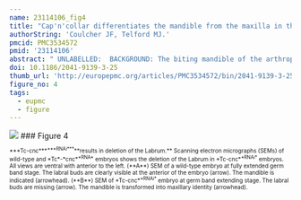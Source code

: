 ```yaml
---
name: 23114106_fig4
title: "Cap'n'collar differentiates the mandible from the maxilla in the beetle Tribolium castaneum."
authorString: 'Coulcher JF, Telford MJ.'
pmcid: PMC3534572
pmid: '23114106'
abstract: " UNLABELLED:  BACKGROUND: The biting mandible of the arthropods is thought to have evolved in the ancestor of the insects, crustaceans and myriapods: the Mandibulata. A unique origin suggests a common set of developmental genes will be required to pattern the mandible in different arthropods. To date we have functional studies on patterning of the mandibular segment of Drosophila melanogaster showing in particular the effects of the gene cap'n'collar (cnc), however, the dipteran head is far from representative of insects or of more distantly related mandibulates; Drosophila does not even possess a mandibular appendage. To study the development of a more representative insect mandible, we chose the red flour beetle Tribolium castaneum and investigated the function of the Tribolium orthologs of cap'n'collar (Tc-cnc) and the Hox gene Deformed (Tc-Dfd). In order to determine the function of Tc-cnc and Tc-Dfd, transcripts were knocked down by maternal RNA interference (RNAi). The effects of gene knockdown were examined in the developing embryos and larvae. The effect of Tc-cnc and Tc-Dfd knockdown on the expression of other genes was determined by using in situ hybridization on Tribolium embryos. RESULTS: Our analyses show that Tc-cnc is required for specification of the identity of the mandibular segment of Tribolium and differentiates the mandible from maxillary identity. Loss of Tc-cnc function results in a transformation of the mandible to maxillary identity as well as deletion of the labrum. Tc-Dfd and the Tribolium homolog of proboscipedia (Tc-mxp = maxillopedia), Hox genes that are required to pattern the maxillary appendage, are expressed in a maxilla-like manner in the transformed mandible. Tribolium homologs of paired (Tc-prd) and Distal-less (Tc-Dll) that are expressed in the endites and telopodites of embryonic appendages are also expressed in a maxilla-like manner in the transformed mandible.We also show that Tc-Dfd is required to activate the collar of Tc-cnc expression in the mandibular segment but not the cap expression in the labrum. Tc-Dfd is also required for the activation of Tc-prd in the endites of the mandible and maxillary appendages. CONCLUSIONS: Tc-cnc is necessary for patterning the mandibular segment of Tribolium. Together, Tc-cnc and Tc-Dfd cooperate to specify mandibular identity, as in Drosophila. Expression patterns of the homologs of cnc and Dfd are conserved in mandibulate arthropods suggesting that the mandible specifying function of cnc is likely to be conserved across the mandibulate arthropods."
doi: 10.1186/2041-9139-3-25
thumb_url: 'http://europepmc.org/articles/PMC3534572/bin/2041-9139-3-25-4.gif'
figure_no: 4
tags:
  - eupmc
  - figure
---
```

<img src='http://europepmc.org/articles/PMC3534572/bin/2041-9139-3-25-4.jpg' style='max-height: 300px'>
### Figure 4
<p style='font-size: 10px;'>***Tc-cnc***<sup>***RNAi***</sup>**results in deletion of the Labrum.** Scanning electron micrographs (SEMs) of wild-type and *Tc*-*cnc*<sup>*RNA*</sup> embryos shows the deletion of the Labrum in *Tc-cnc*<sup>*RNAi*</sup> embryos. All views are ventral with anterior to the left. (**A**) SEM of a wild-type embryo at fully extended germ band stage. The labral buds are clearly visible at the anterior of the embryo (arrow). The mandible is indicated (arrowhead). (**B**) SEM of *Tc-cnc*<sup>*RNAi*</sup> embryo at germ band extending stage. The labral buds are missing (arrow). The mandible is transformed into maxillary identity (arrowhead).</p>
